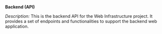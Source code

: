 **Backend (API)**

*Description:*
This is the backend API for the Web Infrastructure project. It provides a set of endpoints and functionalities to support the backend web application.
